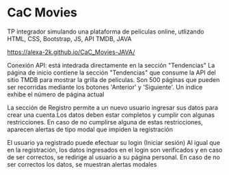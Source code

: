 # CaC Movies
TP integrador simulando una plataforma de películas online, utlizando HTML, CSS, Bootstrap, JS, API TMDB, JAVA

https://alexa-2k.github.io/CaC_Movies-JAVA/

Conexión API: está intedrada directamente en la sección "Tendencias"
La página de inicio contiene la sección "Tendencias" que consume la API del sitio TMDB para mostrar la grilla de películas. 
Son 500 páginas que pueden ser recorridas mediante los botones 'Anterior' y 'Siguiente'. 
Un índice exhibe el número de página actual

La sección de Registro permite a un nuevo usuario ingresar sus datos para crear una cuenta.Los datos deben estar completos y cumplir con algunas restricciones. En caso de no cumplirse alguna de estas restricciones, aparecen alertas de tipo modal que impiden la registración

El usuario ya registrado puede efectuar su login (Iniciar sesión) Al igual que en la registración, los datos ingresados en el login son verificados y en caso de ser correctos, se redirige al usuario a su página personal. En caso de no ser correctos los datos, se muestran alertas modales

